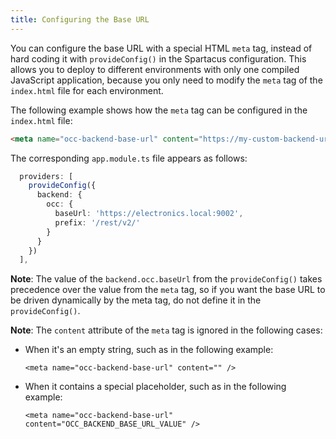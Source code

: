```yaml
---
title: Configuring the Base URL
---
```


You can configure the base URL with a special HTML `meta` tag, instead of hard coding it with `provideConfig()` in the Spartacus configuration. This allows you to deploy to different environments with only one compiled JavaScript application, because you only need to modify the `meta` tag of the `index.html` file for each environment.

The following example shows how the `meta` tag can be configured in the `index.html` file:

```html
<meta name="occ-backend-base-url" content="https://my-custom-backend-url:8080" />
```

The corresponding `app.module.ts` file appears as follows:

```typescript
  providers: [
    provideConfig({
      backend: {
        occ: {
          baseUrl: 'https://electronics.local:9002',
          prefix: '/rest/v2/'
        }
      }
    })
  ],
```

**Note**: The value of the `backend.occ.baseUrl` from the `provideConfig()` takes precedence over the value from the `meta` tag, so if you want the base URL to be driven dynamically by the meta tag, do not define it in the `provideConfig()`.

**Note**: The `content` attribute of the `meta` tag is ignored in the following cases:

- When it's an empty string, such as in the following example:

  ```text
  <meta name="occ-backend-base-url" content="" />
  ```

- When it contains a special placeholder, such as in the following example:

  ```text
  <meta name="occ-backend-base-url" content="OCC_BACKEND_BASE_URL_VALUE" />
  ```

